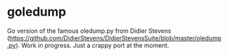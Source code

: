 goledump
========

Go version of the famous oledump.py from Didier Stevens (https://github.com/DidierStevens/DidierStevensSuite/blob/master/oledump.py).
Work in progress. Just a crappy port at the moment.